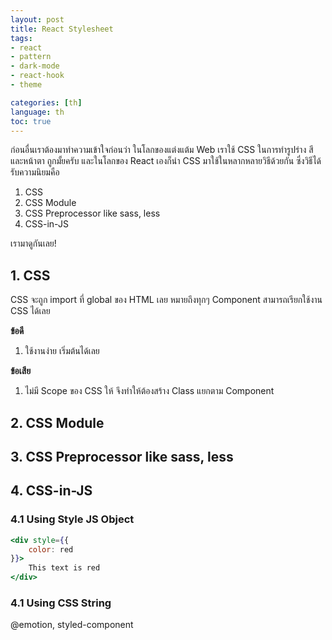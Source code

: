 ```yaml
---
layout: post
title: React Stylesheet
tags:	
- react
- pattern
- dark-mode
- react-hook
- theme

categories: [th]
language: th
toc: true
---
```


ก่อนอื่นเราต้องมาทำความเข้าใจก่อนว่า ในโลกของแต่งแต้ม Web เราใช้ CSS ในการทำรูปร่าง สีและหน้าตา ถูกมั้ยครับ และในโลกของ React เองก็นำ CSS มาใช้ในหลากหลายวิธีด้วยกัน ซึ่งวิธีได้รับความนิยมคือ 

1. CSS
2. CSS Module
3. CSS Preprocessor like sass, less
4. CSS-in-JS

เรามาดูกันเลย!

## 1. CSS

CSS จะถูก import ที่ global ของ HTML เลย หมายถึงทุกๆ Component สามารถเรียกใช้งาน CSS ได้เลย

**ข้อดี**

1. ใช้งานง่าย เริ่มต้นได้เลย

**ข้อเสีย**

1. ไม่มี Scope ของ CSS ให้ จึงทำให้ต้องสร้าง Class แยกตาม Component 


## 2. CSS Module

## 3. CSS Preprocessor like sass, less

## 4. CSS-in-JS

### 4.1 Using Style JS Object

```jsx
<div style={{
    color: red
}}>
    This text is red
</div>
```

### 4.1 Using CSS String

@emotion, styled-component

